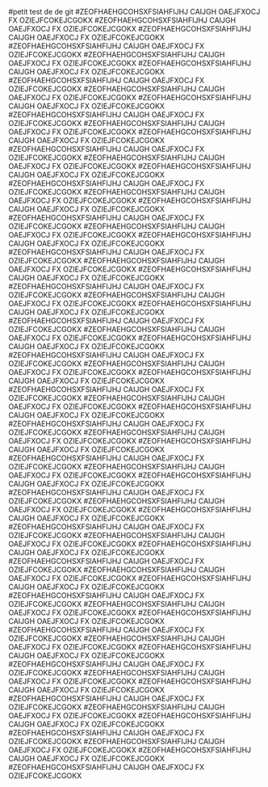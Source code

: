 #petit test de de git 
#ZEOFHAEHGCOHSXFSIAHFIJHJ CAIJGH OAEJFXOCJ FX OZIEJFCOKEJCGOKX
#ZEOFHAEHGCOHSXFSIAHFIJHJ CAIJGH OAEJFXOCJ FX OZIEJFCOKEJCGOKX
#ZEOFHAEHGCOHSXFSIAHFIJHJ CAIJGH OAEJFXOCJ FX OZIEJFCOKEJCGOKX
#ZEOFHAEHGCOHSXFSIAHFIJHJ CAIJGH OAEJFXOCJ FX OZIEJFCOKEJCGOKX
#ZEOFHAEHGCOHSXFSIAHFIJHJ CAIJGH OAEJFXOCJ FX OZIEJFCOKEJCGOKX
#ZEOFHAEHGCOHSXFSIAHFIJHJ CAIJGH OAEJFXOCJ FX OZIEJFCOKEJCGOKX
#ZEOFHAEHGCOHSXFSIAHFIJHJ CAIJGH OAEJFXOCJ FX OZIEJFCOKEJCGOKX
#ZEOFHAEHGCOHSXFSIAHFIJHJ CAIJGH OAEJFXOCJ FX OZIEJFCOKEJCGOKX
#ZEOFHAEHGCOHSXFSIAHFIJHJ CAIJGH OAEJFXOCJ FX OZIEJFCOKEJCGOKX
#ZEOFHAEHGCOHSXFSIAHFIJHJ CAIJGH OAEJFXOCJ FX OZIEJFCOKEJCGOKX
#ZEOFHAEHGCOHSXFSIAHFIJHJ CAIJGH OAEJFXOCJ FX OZIEJFCOKEJCGOKX
#ZEOFHAEHGCOHSXFSIAHFIJHJ CAIJGH OAEJFXOCJ FX OZIEJFCOKEJCGOKX
#ZEOFHAEHGCOHSXFSIAHFIJHJ CAIJGH OAEJFXOCJ FX OZIEJFCOKEJCGOKX
#ZEOFHAEHGCOHSXFSIAHFIJHJ CAIJGH OAEJFXOCJ FX OZIEJFCOKEJCGOKX
#ZEOFHAEHGCOHSXFSIAHFIJHJ CAIJGH OAEJFXOCJ FX OZIEJFCOKEJCGOKX
#ZEOFHAEHGCOHSXFSIAHFIJHJ CAIJGH OAEJFXOCJ FX OZIEJFCOKEJCGOKX
#ZEOFHAEHGCOHSXFSIAHFIJHJ CAIJGH OAEJFXOCJ FX OZIEJFCOKEJCGOKX
#ZEOFHAEHGCOHSXFSIAHFIJHJ CAIJGH OAEJFXOCJ FX OZIEJFCOKEJCGOKX
#ZEOFHAEHGCOHSXFSIAHFIJHJ CAIJGH OAEJFXOCJ FX OZIEJFCOKEJCGOKX
#ZEOFHAEHGCOHSXFSIAHFIJHJ CAIJGH OAEJFXOCJ FX OZIEJFCOKEJCGOKX
#ZEOFHAEHGCOHSXFSIAHFIJHJ CAIJGH OAEJFXOCJ FX OZIEJFCOKEJCGOKX
#ZEOFHAEHGCOHSXFSIAHFIJHJ CAIJGH OAEJFXOCJ FX OZIEJFCOKEJCGOKX
#ZEOFHAEHGCOHSXFSIAHFIJHJ CAIJGH OAEJFXOCJ FX OZIEJFCOKEJCGOKX
#ZEOFHAEHGCOHSXFSIAHFIJHJ CAIJGH OAEJFXOCJ FX OZIEJFCOKEJCGOKX
#ZEOFHAEHGCOHSXFSIAHFIJHJ CAIJGH OAEJFXOCJ FX OZIEJFCOKEJCGOKX
#ZEOFHAEHGCOHSXFSIAHFIJHJ CAIJGH OAEJFXOCJ FX OZIEJFCOKEJCGOKX
#ZEOFHAEHGCOHSXFSIAHFIJHJ CAIJGH OAEJFXOCJ FX OZIEJFCOKEJCGOKX
#ZEOFHAEHGCOHSXFSIAHFIJHJ CAIJGH OAEJFXOCJ FX OZIEJFCOKEJCGOKX
#ZEOFHAEHGCOHSXFSIAHFIJHJ CAIJGH OAEJFXOCJ FX OZIEJFCOKEJCGOKX
#ZEOFHAEHGCOHSXFSIAHFIJHJ CAIJGH OAEJFXOCJ FX OZIEJFCOKEJCGOKX
#ZEOFHAEHGCOHSXFSIAHFIJHJ CAIJGH OAEJFXOCJ FX OZIEJFCOKEJCGOKX
#ZEOFHAEHGCOHSXFSIAHFIJHJ CAIJGH OAEJFXOCJ FX OZIEJFCOKEJCGOKX
#ZEOFHAEHGCOHSXFSIAHFIJHJ CAIJGH OAEJFXOCJ FX OZIEJFCOKEJCGOKX
#ZEOFHAEHGCOHSXFSIAHFIJHJ CAIJGH OAEJFXOCJ FX OZIEJFCOKEJCGOKX
#ZEOFHAEHGCOHSXFSIAHFIJHJ CAIJGH OAEJFXOCJ FX OZIEJFCOKEJCGOKX
#ZEOFHAEHGCOHSXFSIAHFIJHJ CAIJGH OAEJFXOCJ FX OZIEJFCOKEJCGOKX
#ZEOFHAEHGCOHSXFSIAHFIJHJ CAIJGH OAEJFXOCJ FX OZIEJFCOKEJCGOKX
#ZEOFHAEHGCOHSXFSIAHFIJHJ CAIJGH OAEJFXOCJ FX OZIEJFCOKEJCGOKX
#ZEOFHAEHGCOHSXFSIAHFIJHJ CAIJGH OAEJFXOCJ FX OZIEJFCOKEJCGOKX
#ZEOFHAEHGCOHSXFSIAHFIJHJ CAIJGH OAEJFXOCJ FX OZIEJFCOKEJCGOKX
#ZEOFHAEHGCOHSXFSIAHFIJHJ CAIJGH OAEJFXOCJ FX OZIEJFCOKEJCGOKX
#ZEOFHAEHGCOHSXFSIAHFIJHJ CAIJGH OAEJFXOCJ FX OZIEJFCOKEJCGOKX
#ZEOFHAEHGCOHSXFSIAHFIJHJ CAIJGH OAEJFXOCJ FX OZIEJFCOKEJCGOKX
#ZEOFHAEHGCOHSXFSIAHFIJHJ CAIJGH OAEJFXOCJ FX OZIEJFCOKEJCGOKX
#ZEOFHAEHGCOHSXFSIAHFIJHJ CAIJGH OAEJFXOCJ FX OZIEJFCOKEJCGOKX
#ZEOFHAEHGCOHSXFSIAHFIJHJ CAIJGH OAEJFXOCJ FX OZIEJFCOKEJCGOKX
#ZEOFHAEHGCOHSXFSIAHFIJHJ CAIJGH OAEJFXOCJ FX OZIEJFCOKEJCGOKX
#ZEOFHAEHGCOHSXFSIAHFIJHJ CAIJGH OAEJFXOCJ FX OZIEJFCOKEJCGOKX
#ZEOFHAEHGCOHSXFSIAHFIJHJ CAIJGH OAEJFXOCJ FX OZIEJFCOKEJCGOKX
#ZEOFHAEHGCOHSXFSIAHFIJHJ CAIJGH OAEJFXOCJ FX OZIEJFCOKEJCGOKX
#ZEOFHAEHGCOHSXFSIAHFIJHJ CAIJGH OAEJFXOCJ FX OZIEJFCOKEJCGOKX
#ZEOFHAEHGCOHSXFSIAHFIJHJ CAIJGH OAEJFXOCJ FX OZIEJFCOKEJCGOKX
#ZEOFHAEHGCOHSXFSIAHFIJHJ CAIJGH OAEJFXOCJ FX OZIEJFCOKEJCGOKX
#ZEOFHAEHGCOHSXFSIAHFIJHJ CAIJGH OAEJFXOCJ FX OZIEJFCOKEJCGOKX
#ZEOFHAEHGCOHSXFSIAHFIJHJ CAIJGH OAEJFXOCJ FX OZIEJFCOKEJCGOKX
#ZEOFHAEHGCOHSXFSIAHFIJHJ CAIJGH OAEJFXOCJ FX OZIEJFCOKEJCGOKX
#ZEOFHAEHGCOHSXFSIAHFIJHJ CAIJGH OAEJFXOCJ FX OZIEJFCOKEJCGOKX
#ZEOFHAEHGCOHSXFSIAHFIJHJ CAIJGH OAEJFXOCJ FX OZIEJFCOKEJCGOKX
#ZEOFHAEHGCOHSXFSIAHFIJHJ CAIJGH OAEJFXOCJ FX OZIEJFCOKEJCGOKX
#ZEOFHAEHGCOHSXFSIAHFIJHJ CAIJGH OAEJFXOCJ FX OZIEJFCOKEJCGOKX
#ZEOFHAEHGCOHSXFSIAHFIJHJ CAIJGH OAEJFXOCJ FX OZIEJFCOKEJCGOKX
#ZEOFHAEHGCOHSXFSIAHFIJHJ CAIJGH OAEJFXOCJ FX OZIEJFCOKEJCGOKX
#ZEOFHAEHGCOHSXFSIAHFIJHJ CAIJGH OAEJFXOCJ FX OZIEJFCOKEJCGOKX
#ZEOFHAEHGCOHSXFSIAHFIJHJ CAIJGH OAEJFXOCJ FX OZIEJFCOKEJCGOKX
#ZEOFHAEHGCOHSXFSIAHFIJHJ CAIJGH OAEJFXOCJ FX OZIEJFCOKEJCGOKX
#ZEOFHAEHGCOHSXFSIAHFIJHJ CAIJGH OAEJFXOCJ FX OZIEJFCOKEJCGOKX
#ZEOFHAEHGCOHSXFSIAHFIJHJ CAIJGH OAEJFXOCJ FX OZIEJFCOKEJCGOKX

